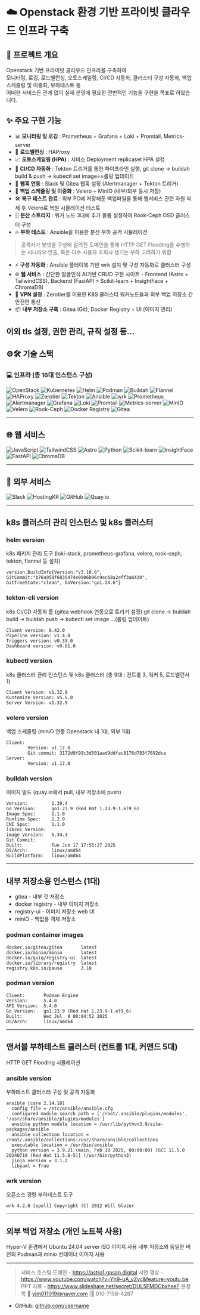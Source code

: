 # ☁️ Openstack 환경 기반 프라이빗 클라우드 인프라 구축

## 📖 프로젝트 개요
Openstack 기반 프라이빗 클라우드 인프라를 구축하여  
모니터링, 로깅, 로드밸런싱, 오토스케일링, CI/CD 자동화, 클러스터 구성 자동화, 백업 스케줄링 및 이중화, 부하테스트 등  
어떠한 서비스든 관계 없이 실제 운영에 필요한 전반적인 기능을 구현을 목표로 하였습니다.

## ✨ 주요 구현 기능
- 📊 **모니터링 및 로깅** : Prometheus + Grafana + Loki + Promtail, Metrics-server
- 🔀 **로드밸런싱** : HAProxy
- 📈 **오토스케일링 (HPA)** : 서비스 Deployment replicaset HPA 설정
- 🤖 **CI/CD 자동화** : Tekton 트리거를 통한 파이프라인 실행, git clone -> buildah build & push -> kubectl set image==롤링 업데이트  
- 💬 **웹훅 연동** : Slack 및 Gitea 웹훅 설정 (Alertmanager + Tekton 트리거)  
- 💾 **백업 스케줄링 및 이중화** : Velero + MinIO (내부/외부 동시 저장)  
- 🛠️ **복구 테스트 완료** : 외부 PC에 저장해둔 백업파일을 통해 웹서비스 관련 자원 삭제 후 Velero로 복원 시뮬레이션 테스트
- 🗄️ **분산 스토리지** : 워커 노드 3대에 추가 볼륨 설정하여 Rook-Ceph OSD 클러스터 구성
- 🔥 **부하 테스트** : Ansible을 이용한 분산 부하 공격 시뮬레이션
> 공격자가 봇넷을 구성해 알려진 도메인을 통해 HTTP GET Flooding을 수행하는 시나리오 연출, 혹은 다수 사용자 조회시 생기는 부하 고려하기 위함
- ⚡ **구성 자동화** : Ansible 플레이북 기반 wrk 설치 및 구성 자동화로 클러스터 구성
- 🌐 **웹 서비스** : 간단한 얼굴인식 AI기반 CRUD 구현 사이트 - Frontend (Astro + TailwindCSS), Backend (FastAPI + Scikit-learn + InsightFace + ChromaDB)  
- 🔐 **VPN 설정** : Zerotier를 이용한 K8S 클러스터 워커노드들과 외부 백업 저장소 간 안전한 통신  
- 📦 **내부 저장소 구축** : Gitea (Git), Docker Registry + UI (이미지 관리)

이외 tls 설정, 권한 관리, 규칙 설정 등...
---

## ⚙️🛠️ 기술 스택

### 💻 인프라 (총 16대 인스턴스 구성)
![OpenStack](https://img.shields.io/badge/OpenStack-EA2046?logo=openstack&logoColor=white)
![Kubernetes](https://img.shields.io/badge/Kubernetes-326CE5?logo=kubernetes&logoColor=white)
![Helm](https://img.shields.io/badge/Helm-0F1689?logo=helm&logoColor=white)
![Podman](https://img.shields.io/badge/Podman-892CA0?logo=podman&logoColor=white)
![Buildah](https://img.shields.io/badge/Buildah-EE0000?logo=redhat&logoColor=white)
![Flannel](https://img.shields.io/badge/Flannel-00ADEF?logo=flannel&logoColor=white)
![HAProxy](https://img.shields.io/badge/HAProxy-1064A0?logo=haproxy&logoColor=white)
![Zerotier](https://img.shields.io/badge/Zerotier-FFAA00?logo=zerotier&logoColor=black)
![Tekton](https://img.shields.io/badge/Tekton-FD495C?logo=tekton&logoColor=white)
![Ansible](https://img.shields.io/badge/Ansible-EE0000?logo=ansible&logoColor=white)
![wrk](https://img.shields.io/badge/wrk-555555?logo=gnu&logoColor=white)
![Prometheus](https://img.shields.io/badge/Prometheus-E6522C?logo=prometheus&logoColor=white)
![Alertmanager](https://img.shields.io/badge/Alertmanager-FFCC00?logo=prometheus&logoColor=black)
![Grafana](https://img.shields.io/badge/Grafana-F46800?logo=grafana&logoColor=white)
![Loki](https://img.shields.io/badge/Loki-FFCC00?logo=grafana&logoColor=black)
![Promtail](https://img.shields.io/badge/Promtail-1C1C1C?logo=grafana&logoColor=white)
![Metrics-server](https://img.shields.io/badge/Metrics--server-326CE5?logo=kubernetes&logoColor=white)
![MinIO](https://img.shields.io/badge/MinIO-C72E49?logo=minio&logoColor=white)
![Velero](https://img.shields.io/badge/Velero-4B7BEC?logo=kubernetes&logoColor=white)
![Rook-Ceph](https://img.shields.io/badge/Rook--Ceph-2D2D2D?logo=ceph&logoColor=white)
![Docker Registry](https://img.shields.io/badge/Docker--Registry-2496ED?logo=docker&logoColor=white)
![Gitea](https://img.shields.io/badge/Gitea-609926?logo=gitea&logoColor=white)

---

## 🌐 웹 서비스
![JavaScript](https://img.shields.io/badge/JavaScript-F7DF1E?logo=javascript&logoColor=black)
![TailwindCSS](https://img.shields.io/badge/TailwindCSS-38B2AC?logo=tailwind-css&logoColor=white)
![Astro](https://img.shields.io/badge/Astro-BC52EE?logo=astro&logoColor=white)
![Python](https://img.shields.io/badge/Python-3776AB?logo=python&logoColor=white)
![Scikit-learn](https://img.shields.io/badge/Scikit--learn-F7931E?logo=scikitlearn&logoColor=white)
![InsightFace](https://img.shields.io/badge/InsightFace-FF6F61?logo=ai&logoColor=white)
![FastAPI](https://img.shields.io/badge/FastAPI-009688?logo=fastapi&logoColor=white)
![ChromaDB](https://img.shields.io/badge/ChromaDB-20232A?logo=database&logoColor=white)

---

## 🔗 외부 서비스
![Slack](https://img.shields.io/badge/Slack-4A154B?logo=slack&logoColor=white)
![HostingKR](https://img.shields.io/badge/HostingKR-0D47A1?logo=google-cloud&logoColor=white)
![GitHub](https://img.shields.io/badge/GitHub-181717?logo=github&logoColor=white)
![Quay.io](https://img.shields.io/badge/Quay.io-EE0000?logo=redhat&logoColor=white)


---

## k8s 클러스터 관리 인스턴스 및 k8s 클러스터

### helm version

k8s 패키지 관리 도구
(loki-stack, prometheus-grafana, velero, rook-ceph, tekton, flannel 등 설치)
```
version.BuildInfo{Version:"v3.18.6", GitCommit:"b76a950f6835474e0906b96c9ec68a2eff3a6430", GitTreeState:"clean", GoVersion:"go1.24.6"}
```

### tekton-cli version

k8s CI/CD 자동화 툴 (gitea webhook 연동으로 트리거 설정)
git clone -> buildah build -> buildah push -> kubectl set image ...(롤링 업데이트)
```
Client version: 0.42.0
Pipeline version: v1.4.0
Triggers version: v0.33.0
Dashboard version: v0.61.0
```

### kubectl version 

k8s 클러스터 관리 인스턴스 및 k8s 클러스터
(총 9대 : 컨트롤 3, 워커 5, 로드밸런서 1)
```
Client Version: v1.32.9
Kustomize Version: v5.5.0
Server Version: v1.32.9
```

### velero version 

백업 스케줄링 (miniO 연동 Openstack 내 1대, 외부 1대)
```
Client:
        Version: v1.17.0
        Git commit: 3172d9f99c3d501aad9ddfac8176d783f7692dce
Server:
        Version: v1.17.0
```

### buildah version

이미지 빌드 (quay.io에서 pull, 내부 저장소에 push)
```
Version:         1.39.4
Go Version:      go1.23.9 (Red Hat 1.23.9-1.el9_6)
Image Spec:      1.1.0
Runtime Spec:    1.2.0
CNI Spec:        1.1.0
libcni Version:  
image Version:   5.34.3
Git Commit:      
Built:           Tue Jun 17 17:55:27 2025
OS/Arch:         linux/amd64
BuildPlatform:   linux/amd64
```
---

## 내부 저장소용 인스턴스 (1대)

- gitea - 내부 깃 저장소
- docker registry - 내부 이미지 저장소
- registry-ui - 이미지 저장소 web UI
- miniO - 백업용 객체 저장소

### podman container images

```
docker.io/gitea/gitea       latest    
docker.io/minio/minio       latest     
docker.io/quiq/registry-ui  latest      
docker.io/library/registry  latest
registry.k8s.io/pause       3.10
```

### podman version

```
Client:       Podman Engine
Version:      5.4.0
API Version:  5.4.0
Go Version:   go1.23.9 (Red Hat 1.23.9-1.el9_6)
Built:        Wed Jul  9 00:04:52 2025
OS/Arch:      linux/amd64
```

---

## 앤서블 부하테스트 클러스터 (컨트롤 1대, 커맨드 5대)
HTTP GET Flooding 시뮬레이션

### ansible version
부하테스트 클러스터 구성 및 공격 자동화
```
ansible [core 2.14.18]
  config file = /etc/ansible/ansible.cfg
  configured module search path = ['/root/.ansible/plugins/modules', '/usr/share/ansible/plugins/modules']
  ansible python module location = /usr/lib/python3.9/site-packages/ansible
  ansible collection location = /root/.ansible/collections:/usr/share/ansible/collections
  executable location = /usr/bin/ansible
  python version = 3.9.21 (main, Feb 10 2025, 00:00:00) [GCC 11.5.0 20240719 (Red Hat 11.5.0-5)] (/usr/bin/python3)
  jinja version = 3.1.2
  libyaml = True
```

### wrk version
오픈소스 경량 부하테스트 도구
```
wrk 4.2.0 [epoll] Copyright (C) 2012 Will Glozer
```

---

## 외부 백업 저장소 (개인 노트북 사용)
Hyper-V 환경에서 Ubuntu 24.04 server ISO 이미지 사용
내부 저장소와 동일한 버전의 Podman과 minio 컨테이너 이미지 사용

---


> 서비스 호스팅 도메인 - https://astro1.gasan.digital
> 시연 영상 - https://www.youtube.com/watch?v=Yh9-uA_vZvc&feature=youtu.be
> PPT 자료 - https://www.slideshare.net/secret/DUL5FMDCbxhseF
> 윤정목 📧 yjm011019@naver.com |📱 010-7158-4287
- GitHub: [github.com/username](https://github.com/Yun-Jeong-Mok)
